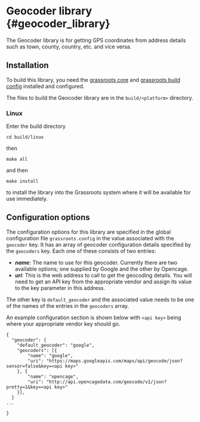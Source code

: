 ﻿# Geocoder library {#geocoder_library}

The Geocoder library is for getting GPS coordinates from address details such as town, county, country, etc. and vice versa.

## Installation

To build this library, you need the [grassroots core](https://github.com/TGAC/grassroots-core) and [grassroots build config](https://github.com/TGAC/grassroots-build-config) installed and configured. 

The files to build the Geocoder library are in the ```build/<platform>``` directory. 

### Linux

Enter the build directory 

```
cd build/linux
```

then

```
make all
```

and then 

```
make install
```

to install the library into the Grassroots system where it will be available for use immediately.


## Configuration options


The configuration options for this library are specified in the global configuration file ```grassroots.config``` in the value associated with the ```geocoder``` key. It has an array of geocoder configuration details specified by the ```geocoders``` key. Each one of these consists of two entries:

 * ***name***: The name to use for this geocoder. Currently there are two available options; one supplied by Google and the other by Opencage.
 * ***uri***: This is the web address to call to get the geocoding details. You will need to get an API key from the appropriate vendor and assign its value to the key parameter in this address. 


The other key is ```default_geocoder``` and the associated value needs to be one of the names of the entries in the ```geocoders``` array. 

An example configuration section is shown below with ```<api key>``` being where your appropriate vendor key should go.

~~~{json}
{
  "geocoder": {
	"default_geocoder": "google",
	"geocoders": [{
		"name": "google",
		"uri": "https://maps.googleapis.com/maps/api/geocode/json?sensor=false&key=<api key>"
	}, {
		"name": "opencage",
		"uri": "http://api.opencagedata.com/geocode/v1/json?pretty=1&key=<api key>"
	}],
  }
...

}
~~~
